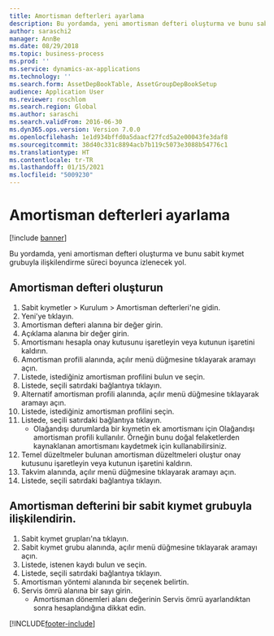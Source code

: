 ```yaml
---
title: Amortisman defterleri ayarlama
description: Bu yordamda, yeni amortisman defteri oluşturma ve bunu sabit kıymet grubuyla ilişkilendirme süreci boyunca izlenecek yol.
author: saraschi2
manager: AnnBe
ms.date: 08/29/2018
ms.topic: business-process
ms.prod: ''
ms.service: dynamics-ax-applications
ms.technology: ''
ms.search.form: AssetDepBookTable, AssetGroupDepBookSetup
audience: Application User
ms.reviewer: roschlom
ms.search.region: Global
ms.author: saraschi
ms.search.validFrom: 2016-06-30
ms.dyn365.ops.version: Version 7.0.0
ms.openlocfilehash: 1e1d934bffd0a5daacf27fcd5a2e00043fe3daf8
ms.sourcegitcommit: 38d40c331c8894acb7b119c5073e3088b54776c1
ms.translationtype: HT
ms.contentlocale: tr-TR
ms.lasthandoff: 01/15/2021
ms.locfileid: "5009230"
---
```

# <a name="set-up-depreciation-books"></a>Amortisman defterleri ayarlama 

[!include [banner](../../includes/banner.md)]

Bu yordamda, yeni amortisman defteri oluşturma ve bunu sabit kıymet grubuyla ilişkilendirme süreci boyunca izlenecek yol. 

## <a name="create-a-depreciation-book"></a>Amortisman defteri oluşturun
1. Sabit kıymetler > Kurulum > Amortisman defterleri'ne gidin.
2. Yeni'ye tıklayın.
3. Amortisman defteri alanına bir değer girin.
4. Açıklama alanına bir değer girin.
5. Amortismanı hesapla onay kutusunu işaretleyin veya kutunun işaretini kaldırın.
6. Amortisman profili alanında, açılır menü düğmesine tıklayarak aramayı açın.
7. Listede, istediğiniz amortisman profilini bulun ve seçin.
8. Listede, seçili satırdaki bağlantıya tıklayın.
9. Alternatif amortisman profili alanında, açılır menü düğmesine tıklayarak aramayı açın.
10. Listede, istediğiniz amortisman profilini seçin.
11. Listede, seçili satırdaki bağlantıya tıklayın.
    * Olağandışı durumlarda bir kıymetin ek amortismanı için Olağandışı amortisman profili kullanılır. Örneğin bunu doğal felaketlerden kaynaklanan amortismanı kaydetmek için kullanabilirsiniz.  
12. Temel düzeltmeler bulunan amortisman düzeltmeleri oluştur onay kutusunu işaretleyin veya kutunun işaretini kaldırın.
13. Takvim alanında, açılır menü düğmesine tıklayarak aramayı açın.
14. Listede, seçili satırdaki bağlantıya tıklayın.

## <a name="associate-the-depreciation-book-with-a-fixed-asset-group"></a>Amortisman defterini bir sabit kıymet grubuyla ilişkilendirin.
1. Sabit kıymet grupları'na tıklayın.
2. Sabit kıymet grubu alanında, açılır menü düğmesine tıklayarak aramayı açın.
3. Listede, istenen kaydı bulun ve seçin.
4. Listede, seçili satırdaki bağlantıya tıklayın.
5. Amortisman yöntemi alanında bir seçenek belirtin.
6. Servis ömrü alanına bir sayı girin.
    * Amortisman dönemleri alanı değerinin Servis ömrü ayarlandıktan sonra hesaplandığına dikkat edin.  



[!INCLUDE[footer-include](../../../includes/footer-banner.md)]